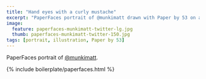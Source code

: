```yaml
---
title: "Hand eyes with a curly mustache"
excerpt: "PaperFaces portrait of @munkimatt drawn with Paper by 53 on an iPad."
image: 
  feature: paperfaces-munkimatt-twitter-lg.jpg
  thumb: paperfaces-munkimatt-twitter-150.jpg
tags: [portrait, illustration, Paper by 53]
---
```


PaperFaces portrait of [@munkimatt](http://twitter.com/munkimatt).

{% include boilerplate/paperfaces.html %}